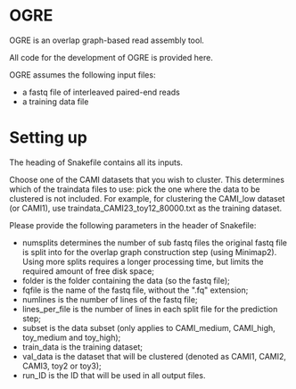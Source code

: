 # OGRE
OGRE is an overlap graph-based read assembly tool.

All code for the development of OGRE is provided here.

OGRE assumes the following input files:
- a fastq file of interleaved paired-end reads
- a training data file

# Setting up
The heading of Snakefile contains all its inputs.

Choose one of the CAMI datasets that you wish to cluster. This determines which of the traindata files to use: pick the one where the data to be clustered is not included. For example, for clustering the CAMI_low dataset (or CAMI1), use traindata_CAMI23_toy12_80000.txt as the training dataset.

Please provide the following parameters in the header of Snakefile:
- numsplits determines the number of sub fastq files the original fastq file is split into for the overlap graph construction step (using Minimap2). Using more splits requires a longer processing time, but limits the required amount of free disk space;
- folder is the folder containing the data (so the fastq file);
- fqfile is the name of the fastq file, without the ".fq" extension;
- numlines is the number of lines of the fastq file;
- lines_per_file is the number of lines in each split file for the prediction step;
- subset is the data subset (only applies to CAMI_medium, CAMI_high, toy_medium and toy_high);
- train_data is the training dataset;
- val_data is the dataset that will be clustered (denoted as CAMI1, CAMI2, CAMI3, toy2 or toy3);
- run_ID is the ID that will be used in all output files.

